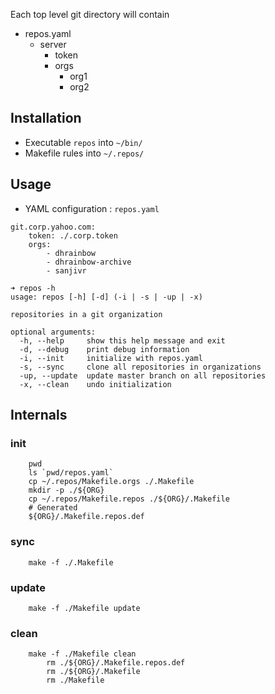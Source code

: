 Each top level git directory will contain

* repos.yaml
    * server
        * token
        * orgs
            * org1
            * org2

## Installation

* Executable `repos` into `~/bin/`
* Makefile rules into `~/.repos/`

## Usage

* YAML configuration : `repos.yaml`

```
git.corp.yahoo.com:
    token: ./.corp.token
    orgs:
        - dhrainbow
        - dhrainbow-archive
        - sanjivr
```

```
➜ repos -h
usage: repos [-h] [-d] (-i | -s | -up | -x)

repositories in a git organization

optional arguments:
  -h, --help     show this help message and exit
  -d, --debug    print debug information
  -i, --init     initialize with repos.yaml
  -s, --sync     clone all repositories in organizations
  -up, --update  update master branch on all repositories
  -x, --clean    undo initialization
```


## Internals

### init
```
    pwd
    ls `pwd/repos.yaml`
    cp ~/.repos/Makefile.orgs ./.Makefile
    mkdir -p ./${ORG}
    cp ~/.repos/Makefile.repos ./${ORG}/.Makefile
    # Generated
    ${ORG}/.Makefile.repos.def
```

### sync
```
    make -f ./.Makefile
```

### update
```
    make -f ./Makefile update
```

### clean
```
    make -f ./Makefile clean
        rm ./${ORG}/.Makefile.repos.def
        rm ./${ORG}/.Makefile
        rm ./Makefile
```
